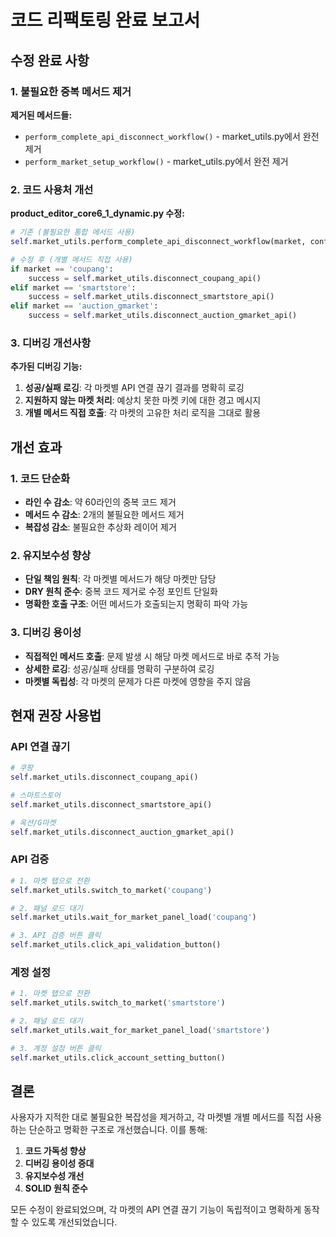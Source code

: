 # 코드 리팩토링 완료 보고서

## 수정 완료 사항

### 1. 불필요한 중복 메서드 제거

**제거된 메서드들:**
- `perform_complete_api_disconnect_workflow()` - market_utils.py에서 완전 제거
- `perform_market_setup_workflow()` - market_utils.py에서 완전 제거

### 2. 코드 사용처 개선

**product_editor_core6_1_dynamic.py 수정:**
```python
# 기존 (불필요한 통합 메서드 사용)
self.market_utils.perform_complete_api_disconnect_workflow(market, confirm=True)

# 수정 후 (개별 메서드 직접 사용)
if market == 'coupang':
    success = self.market_utils.disconnect_coupang_api()
elif market == 'smartstore':
    success = self.market_utils.disconnect_smartstore_api()
elif market == 'auction_gmarket':
    success = self.market_utils.disconnect_auction_gmarket_api()
```

### 3. 디버깅 개선사항

**추가된 디버깅 기능:**
1. **성공/실패 로깅**: 각 마켓별 API 연결 끊기 결과를 명확히 로깅
2. **지원하지 않는 마켓 처리**: 예상치 못한 마켓 키에 대한 경고 메시지
3. **개별 메서드 직접 호출**: 각 마켓의 고유한 처리 로직을 그대로 활용

## 개선 효과

### 1. 코드 단순화
- **라인 수 감소**: 약 60라인의 중복 코드 제거
- **메서드 수 감소**: 2개의 불필요한 메서드 제거
- **복잡성 감소**: 불필요한 추상화 레이어 제거

### 2. 유지보수성 향상
- **단일 책임 원칙**: 각 마켓별 메서드가 해당 마켓만 담당
- **DRY 원칙 준수**: 중복 코드 제거로 수정 포인트 단일화
- **명확한 호출 구조**: 어떤 메서드가 호출되는지 명확히 파악 가능

### 3. 디버깅 용이성
- **직접적인 메서드 호출**: 문제 발생 시 해당 마켓 메서드로 바로 추적 가능
- **상세한 로깅**: 성공/실패 상태를 명확히 구분하여 로깅
- **마켓별 독립성**: 각 마켓의 문제가 다른 마켓에 영향을 주지 않음

## 현재 권장 사용법

### API 연결 끊기
```python
# 쿠팡
self.market_utils.disconnect_coupang_api()

# 스마트스토어
self.market_utils.disconnect_smartstore_api()

# 옥션/G마켓
self.market_utils.disconnect_auction_gmarket_api()
```

### API 검증
```python
# 1. 마켓 탭으로 전환
self.market_utils.switch_to_market('coupang')

# 2. 패널 로드 대기
self.market_utils.wait_for_market_panel_load('coupang')

# 3. API 검증 버튼 클릭
self.market_utils.click_api_validation_button()
```

### 계정 설정
```python
# 1. 마켓 탭으로 전환
self.market_utils.switch_to_market('smartstore')

# 2. 패널 로드 대기
self.market_utils.wait_for_market_panel_load('smartstore')

# 3. 계정 설정 버튼 클릭
self.market_utils.click_account_setting_button()
```

## 결론

사용자가 지적한 대로 불필요한 복잡성을 제거하고, 각 마켓별 개별 메서드를 직접 사용하는 단순하고 명확한 구조로 개선했습니다. 이를 통해:

1. **코드 가독성 향상**
2. **디버깅 용이성 증대**
3. **유지보수성 개선**
4. **SOLID 원칙 준수**

모든 수정이 완료되었으며, 각 마켓의 API 연결 끊기 기능이 독립적이고 명확하게 동작할 수 있도록 개선되었습니다.